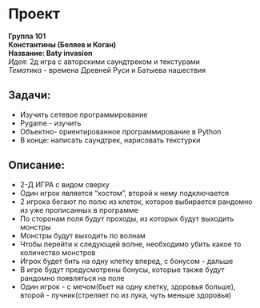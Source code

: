 # **Проект**
**Группа 101  
Константины (Беляев и Коган)**  
**Название: Baty invasion**  
*Идея*: 2д игра с авторскими саундтреком и текстурами  
*Тематика* - времена Древней Руси и Батыева нашествия

## Задачи:
* Изучить сетевое программирование
* Pygame - изучить
* Объектно- ориентированное программирование в Python
* В конце: написать саундтрек, нарисовать текстурки

## Описание:
* 2-Д ИГРА с видом сверху
* Один игрок является “хостом”, второй к нему подключается
* 2 игрока бегают по полю из клеток, которое выбирается рандомно из уже прописанных в программе
* По сторонам поля будут проходы, из которых будут выходить монстры
* Монстры будут выходить по волнам
* Чтобы перейти к следующей волне, необходимо убить какое то количество монстров
* Игрок будет бить на одну клетку вперед, с бонусом - дальше
* В игре будут предусмотрены бонусы, которые также будут рандомно появляться на поле
* Один игрок - с мечом(бьет на одну клетку, здоровья больше), второй - лучник(стреляет по из лука, чуть меньше здоровья)
